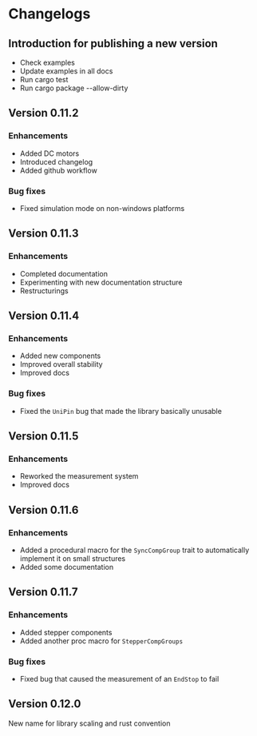 # Changelogs

## Introduction for publishing a new version

- Check examples
- Update examples in all docs
- Run cargo test
- Run cargo package --allow-dirty


## Version 0.11.2

### Enhancements

- Added DC motors
- Introduced changelog
- Added github workflow

### Bug fixes

- Fixed simulation mode on non-windows platforms

## Version 0.11.3

### Enhancements

- Completed documentation
- Experimenting with new documentation structure
- Restructurings

## Version 0.11.4

### Enhancements

- Added new components
- Improved overall stability
- Improved docs

### Bug fixes

- Fixed the `UniPin` bug that made the library basically unusable

## Version 0.11.5

### Enhancements

- Reworked the measurement system
- Improved docs

## Version 0.11.6

### Enhancements

- Added a procedural macro for the `SyncCompGroup` trait to automatically implement it on small structures
- Added some documentation 

## Version 0.11.7

### Enhancements

- Added stepper components
- Added another proc macro for `StepperCompGroups`

### Bug fixes

- Fixed bug that caused the measurement of an `EndStop` to fail

## Version 0.12.0

New name for library scaling and rust convention